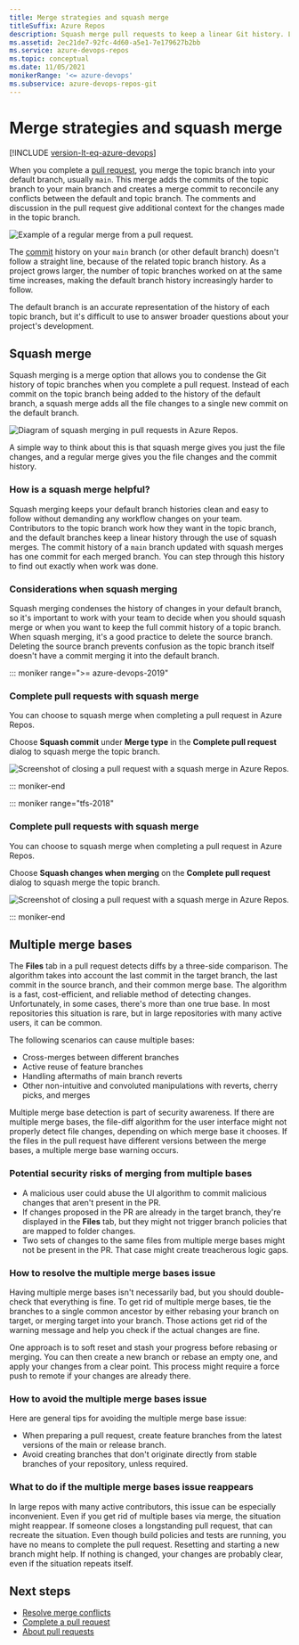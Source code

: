 ```yaml
---
title: Merge strategies and squash merge
titleSuffix: Azure Repos
description: Squash merge pull requests to keep a linear Git history. Learn about multiple merge base issues and prevention.
ms.assetid: 2ec21de7-92fc-4d60-a5e1-7e179627b2bb
ms.service: azure-devops-repos
ms.topic: conceptual
ms.date: 11/05/2021
monikerRange: '<= azure-devops'
ms.subservice: azure-devops-repos-git
---
```


# Merge strategies and squash merge

[!INCLUDE [version-lt-eq-azure-devops](../../includes/version-lt-eq-azure-devops.md)]

When you complete a [pull request](pull-requests.md), you merge the topic branch into your default branch, usually `main`. This merge adds the commits of the topic branch to your main branch and creates a merge commit to reconcile any conflicts between the default and topic branch. The comments and discussion in the pull request give additional context for the changes made in the topic branch.

![Example of a regular merge from a pull request.](media/merging-with-squash/regular-branch-merge.png)

The [commit](commits.md) history on your `main` branch (or other default branch) doesn't follow a straight line, because of the related topic branch history. As a project grows larger, the number of topic branches worked on at the same time increases, making the default branch history increasingly harder to follow.

The default branch is an accurate representation of the history of each topic branch, but it's difficult to use to answer broader questions about your project's development.

## Squash merge

Squash merging is a merge option that allows you to condense the Git history of topic branches when you complete a pull request. Instead of each commit on the topic branch being added to the history of the default branch, a squash merge adds all the file changes to a single new commit on the default branch. 

![Diagram of squash merging in pull requests in Azure Repos.](media/merging-with-squash/squash-branch-merge.png)

A simple way to think about this is that squash merge gives you just the file changes, and a regular merge gives you the file changes and the commit history. 

### How is a squash merge helpful?

Squash merging keeps your default branch histories clean and easy to follow without demanding any workflow changes on your team. Contributors to the topic branch work how they want in the topic branch, and the default branches keep a linear history through the use of squash merges. The commit history of a `main` branch updated with squash merges has one commit for each merged branch. You can step through this history to find out exactly when work was done.

### Considerations when squash merging

Squash merging condenses the history of changes in your default branch, so it's important to work with your team to decide when you should squash merge or when you want to keep the full commit history of a topic branch. When squash merging, it's a good practice to delete the source branch. Deleting the source branch prevents confusion as the topic branch itself doesn't have a commit merging it into the default branch.

::: moniker range=">= azure-devops-2019"
### Complete pull requests with squash merge

You can choose to squash merge when completing a pull request in Azure Repos.

Choose **Squash commit** under **Merge type** in the **Complete pull request** dialog to squash merge the topic branch.

![Screenshot of closing a pull request with a squash merge in Azure Repos.](media/merging-with-squash/squash-merge.png)

::: moniker-end

::: moniker range="tfs-2018"
### Complete pull requests with squash merge

You can choose to squash merge when completing a pull request in Azure Repos.

Choose **Squash changes when merging** on the **Complete pull request** dialog to squash merge the topic branch.

![Screenshot of closing a pull request with a squash merge in Azure Repos.](media/merging-with-squash/squash-merge-pr.png)

::: moniker-end

## Multiple merge bases

The **Files** tab in a pull request detects diffs by a three-side comparison. The algorithm takes into account the last commit in the target branch, the last commit in the source branch, and their common merge base. The algorithm is a fast, cost-efficient, and reliable method of detecting changes. Unfortunately, in some cases, there's more than one true base. In most repositories this situation is rare, but in large repositories with many active users, it can be common.

The following scenarios can cause multiple bases:

- Cross-merges between different branches
- Active reuse of feature branches
- Handling aftermaths of main branch reverts
- Other non-intuitive and convoluted manipulations with reverts, cherry picks, and merges

Multiple merge base detection is part of security awareness. If there are multiple merge bases, the file-diff algorithm for the user interface might not properly detect file changes, depending on which merge base it chooses. If the files in the pull request have different versions between the merge bases, a multiple merge base warning occurs.

### Potential security risks of merging from multiple bases

- A malicious user could abuse the UI algorithm to commit malicious changes that aren't present in the PR.
- If changes proposed in the PR are already in the target branch, they're displayed in the **Files** tab, but they might not trigger branch policies that are mapped to folder changes.
- Two sets of changes to the same files from multiple merge bases might not be present in the PR. That case might create treacherous logic gaps.

### How to resolve the multiple merge bases issue

Having multiple merge bases isn't necessarily bad, but you should double-check that everything is fine. To get rid of multiple merge bases, tie the branches to a single common ancestor by either rebasing your branch on target, or merging target into your branch. Those actions get rid of the warning message and help you check if the actual changes are fine.

One approach is to soft reset and stash your progress before rebasing or merging. You can then create a new branch or rebase an empty one, and apply your changes from a clear point. This process might require a force push to remote if your changes are already there.

### How to avoid the multiple merge bases issue

Here are general tips for avoiding the multiple merge base issue:

- When preparing a pull request, create feature branches from the latest versions of the main or release branch.
- Avoid creating branches that don't originate directly from stable branches of your repository, unless required.

### What to do if the multiple merge bases issue reappears

In large repos with many active contributors, this issue can be especially inconvenient. Even if you get rid of multiple bases via merge, the situation might reappear. If someone closes a longstanding pull request, that can recreate the situation. Even though build policies and tests are running, you have no means to complete the pull request. Resetting and starting a new branch might help. If nothing is changed, your changes are probably clear, even if the situation repeats itself.

## Next steps

- [Resolve merge conflicts](merging.md)
- [Complete a pull request](complete-pull-requests.md)
- [About pull requests](about-pull-requests.md)

